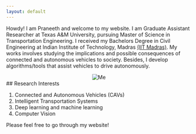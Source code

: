 ```yaml
---
layout: default
---
```



Howdy! I am Praneeth and welcome to my website. I am Graduate Assistant Researcher at Texas A&M University, pursuing Master of Science in Transportation Engineering. I received my Bachelors Degree in Civil Engineering at Indian Institute of Technology, Madras [(IIT Madras)](http://www.iitm.ac.in/). My works involves studying the implications and possible consequences of connected and autonomous vehicles to society. Besides, I develop algorithms/tools that assist vehicles to drive autonomously.
<center>
<img src="/assets/pro_pic1.jpg" alt="Me">
</center>
## Research Interests

1. Connected and Autonomous Vehicles (CAVs)
2. Intelligent Transportation Systems
3. Deep learning and machine learning
4. Computer Vision

Please feel free to go through my website!
